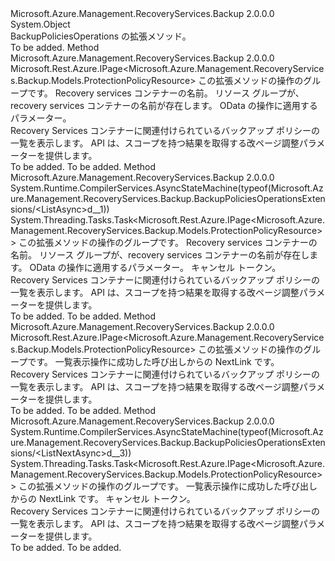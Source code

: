 <Type Name="BackupPoliciesOperationsExtensions" FullName="Microsoft.Azure.Management.RecoveryServices.Backup.BackupPoliciesOperationsExtensions">
  <TypeSignature Language="C#" Value="public static class BackupPoliciesOperationsExtensions" />
  <TypeSignature Language="ILAsm" Value=".class public auto ansi abstract sealed beforefieldinit BackupPoliciesOperationsExtensions extends System.Object" />
  <TypeSignature Language="DocId" Value="T:Microsoft.Azure.Management.RecoveryServices.Backup.BackupPoliciesOperationsExtensions" />
  <TypeSignature Language="VB.NET" Value="Public Module BackupPoliciesOperationsExtensions" />
  <TypeSignature Language="F#" Value="type BackupPoliciesOperationsExtensions = class" />
  <AssemblyInfo>
    <AssemblyName>Microsoft.Azure.Management.RecoveryServices.Backup</AssemblyName>
    <AssemblyVersion>2.0.0.0</AssemblyVersion>
  </AssemblyInfo>
  <Base>
    <BaseTypeName>System.Object</BaseTypeName>
  </Base>
  <Interfaces />
  <Docs>
    <summary>
            BackupPoliciesOperations の拡張メソッド。
            </summary>
    <remarks>To be added.</remarks>
  </Docs>
  <Members>
    <Member MemberName="List">
      <MemberSignature Language="C#" Value="public static Microsoft.Rest.Azure.IPage&lt;Microsoft.Azure.Management.RecoveryServices.Backup.Models.ProtectionPolicyResource&gt; List (this Microsoft.Azure.Management.RecoveryServices.Backup.IBackupPoliciesOperations operations, string vaultName, string resourceGroupName, Microsoft.Rest.Azure.OData.ODataQuery&lt;Microsoft.Azure.Management.RecoveryServices.Backup.Models.ProtectionPolicyQueryObject&gt; odataQuery = null);" />
      <MemberSignature Language="ILAsm" Value=".method public static hidebysig class Microsoft.Rest.Azure.IPage`1&lt;class Microsoft.Azure.Management.RecoveryServices.Backup.Models.ProtectionPolicyResource&gt; List(class Microsoft.Azure.Management.RecoveryServices.Backup.IBackupPoliciesOperations operations, string vaultName, string resourceGroupName, class Microsoft.Rest.Azure.OData.ODataQuery`1&lt;class Microsoft.Azure.Management.RecoveryServices.Backup.Models.ProtectionPolicyQueryObject&gt; odataQuery) cil managed" />
      <MemberSignature Language="DocId" Value="M:Microsoft.Azure.Management.RecoveryServices.Backup.BackupPoliciesOperationsExtensions.List(Microsoft.Azure.Management.RecoveryServices.Backup.IBackupPoliciesOperations,System.String,System.String,Microsoft.Rest.Azure.OData.ODataQuery{Microsoft.Azure.Management.RecoveryServices.Backup.Models.ProtectionPolicyQueryObject})" />
      <MemberSignature Language="VB.NET" Value="&lt;Extension()&gt;&#xA;Public Function List (operations As IBackupPoliciesOperations, vaultName As String, resourceGroupName As String, Optional odataQuery As ODataQuery(Of ProtectionPolicyQueryObject) = null) As IPage(Of ProtectionPolicyResource)" />
      <MemberSignature Language="F#" Value="static member List : Microsoft.Azure.Management.RecoveryServices.Backup.IBackupPoliciesOperations * string * string * Microsoft.Rest.Azure.OData.ODataQuery&lt;Microsoft.Azure.Management.RecoveryServices.Backup.Models.ProtectionPolicyQueryObject&gt; -&gt; Microsoft.Rest.Azure.IPage&lt;Microsoft.Azure.Management.RecoveryServices.Backup.Models.ProtectionPolicyResource&gt;" Usage="Microsoft.Azure.Management.RecoveryServices.Backup.BackupPoliciesOperationsExtensions.List (operations, vaultName, resourceGroupName, odataQuery)" />
      <MemberType>Method</MemberType>
      <AssemblyInfo>
        <AssemblyName>Microsoft.Azure.Management.RecoveryServices.Backup</AssemblyName>
        <AssemblyVersion>2.0.0.0</AssemblyVersion>
      </AssemblyInfo>
      <ReturnValue>
        <ReturnType>Microsoft.Rest.Azure.IPage&lt;Microsoft.Azure.Management.RecoveryServices.Backup.Models.ProtectionPolicyResource&gt;</ReturnType>
      </ReturnValue>
      <Parameters>
        <Parameter Name="operations" Type="Microsoft.Azure.Management.RecoveryServices.Backup.IBackupPoliciesOperations" RefType="this" />
        <Parameter Name="vaultName" Type="System.String" />
        <Parameter Name="resourceGroupName" Type="System.String" />
        <Parameter Name="odataQuery" Type="Microsoft.Rest.Azure.OData.ODataQuery&lt;Microsoft.Azure.Management.RecoveryServices.Backup.Models.ProtectionPolicyQueryObject&gt;" />
      </Parameters>
      <Docs>
        <param name="operations">
            この拡張メソッドの操作のグループです。
            </param>
        <param name="vaultName">
            Recovery services コンテナーの名前。
            </param>
        <param name="resourceGroupName">
            リソース グループが、recovery services コンテナーの名前が存在します。
            </param>
        <param name="odataQuery">
            OData の操作に適用するパラメーター。
            </param>
        <summary>
            Recovery Services コンテナーに関連付けられているバックアップ ポリシーの一覧を表示します。 API は、スコープを持つ結果を取得する改ページ調整パラメーターを提供します。
            </summary>
        <returns>To be added.</returns>
        <remarks>To be added.</remarks>
      </Docs>
    </Member>
    <Member MemberName="ListAsync">
      <MemberSignature Language="C#" Value="public static System.Threading.Tasks.Task&lt;Microsoft.Rest.Azure.IPage&lt;Microsoft.Azure.Management.RecoveryServices.Backup.Models.ProtectionPolicyResource&gt;&gt; ListAsync (this Microsoft.Azure.Management.RecoveryServices.Backup.IBackupPoliciesOperations operations, string vaultName, string resourceGroupName, Microsoft.Rest.Azure.OData.ODataQuery&lt;Microsoft.Azure.Management.RecoveryServices.Backup.Models.ProtectionPolicyQueryObject&gt; odataQuery = null, System.Threading.CancellationToken cancellationToken = null);" />
      <MemberSignature Language="ILAsm" Value=".method public static hidebysig class System.Threading.Tasks.Task`1&lt;class Microsoft.Rest.Azure.IPage`1&lt;class Microsoft.Azure.Management.RecoveryServices.Backup.Models.ProtectionPolicyResource&gt;&gt; ListAsync(class Microsoft.Azure.Management.RecoveryServices.Backup.IBackupPoliciesOperations operations, string vaultName, string resourceGroupName, class Microsoft.Rest.Azure.OData.ODataQuery`1&lt;class Microsoft.Azure.Management.RecoveryServices.Backup.Models.ProtectionPolicyQueryObject&gt; odataQuery, valuetype System.Threading.CancellationToken cancellationToken) cil managed" />
      <MemberSignature Language="DocId" Value="M:Microsoft.Azure.Management.RecoveryServices.Backup.BackupPoliciesOperationsExtensions.ListAsync(Microsoft.Azure.Management.RecoveryServices.Backup.IBackupPoliciesOperations,System.String,System.String,Microsoft.Rest.Azure.OData.ODataQuery{Microsoft.Azure.Management.RecoveryServices.Backup.Models.ProtectionPolicyQueryObject},System.Threading.CancellationToken)" />
      <MemberSignature Language="F#" Value="static member ListAsync : Microsoft.Azure.Management.RecoveryServices.Backup.IBackupPoliciesOperations * string * string * Microsoft.Rest.Azure.OData.ODataQuery&lt;Microsoft.Azure.Management.RecoveryServices.Backup.Models.ProtectionPolicyQueryObject&gt; * System.Threading.CancellationToken -&gt; System.Threading.Tasks.Task&lt;Microsoft.Rest.Azure.IPage&lt;Microsoft.Azure.Management.RecoveryServices.Backup.Models.ProtectionPolicyResource&gt;&gt;" Usage="Microsoft.Azure.Management.RecoveryServices.Backup.BackupPoliciesOperationsExtensions.ListAsync (operations, vaultName, resourceGroupName, odataQuery, cancellationToken)" />
      <MemberType>Method</MemberType>
      <AssemblyInfo>
        <AssemblyName>Microsoft.Azure.Management.RecoveryServices.Backup</AssemblyName>
        <AssemblyVersion>2.0.0.0</AssemblyVersion>
      </AssemblyInfo>
      <Attributes>
        <Attribute>
          <AttributeName>System.Runtime.CompilerServices.AsyncStateMachine(typeof(Microsoft.Azure.Management.RecoveryServices.Backup.BackupPoliciesOperationsExtensions/&lt;ListAsync&gt;d__1))</AttributeName>
        </Attribute>
      </Attributes>
      <ReturnValue>
        <ReturnType>System.Threading.Tasks.Task&lt;Microsoft.Rest.Azure.IPage&lt;Microsoft.Azure.Management.RecoveryServices.Backup.Models.ProtectionPolicyResource&gt;&gt;</ReturnType>
      </ReturnValue>
      <Parameters>
        <Parameter Name="operations" Type="Microsoft.Azure.Management.RecoveryServices.Backup.IBackupPoliciesOperations" RefType="this" />
        <Parameter Name="vaultName" Type="System.String" />
        <Parameter Name="resourceGroupName" Type="System.String" />
        <Parameter Name="odataQuery" Type="Microsoft.Rest.Azure.OData.ODataQuery&lt;Microsoft.Azure.Management.RecoveryServices.Backup.Models.ProtectionPolicyQueryObject&gt;" />
        <Parameter Name="cancellationToken" Type="System.Threading.CancellationToken" />
      </Parameters>
      <Docs>
        <param name="operations">
            この拡張メソッドの操作のグループです。
            </param>
        <param name="vaultName">
            Recovery services コンテナーの名前。
            </param>
        <param name="resourceGroupName">
            リソース グループが、recovery services コンテナーの名前が存在します。
            </param>
        <param name="odataQuery">
            OData の操作に適用するパラメーター。
            </param>
        <param name="cancellationToken">
            キャンセル トークン。
            </param>
        <summary>
            Recovery Services コンテナーに関連付けられているバックアップ ポリシーの一覧を表示します。 API は、スコープを持つ結果を取得する改ページ調整パラメーターを提供します。
            </summary>
        <returns>To be added.</returns>
        <remarks>To be added.</remarks>
      </Docs>
    </Member>
    <Member MemberName="ListNext">
      <MemberSignature Language="C#" Value="public static Microsoft.Rest.Azure.IPage&lt;Microsoft.Azure.Management.RecoveryServices.Backup.Models.ProtectionPolicyResource&gt; ListNext (this Microsoft.Azure.Management.RecoveryServices.Backup.IBackupPoliciesOperations operations, string nextPageLink);" />
      <MemberSignature Language="ILAsm" Value=".method public static hidebysig class Microsoft.Rest.Azure.IPage`1&lt;class Microsoft.Azure.Management.RecoveryServices.Backup.Models.ProtectionPolicyResource&gt; ListNext(class Microsoft.Azure.Management.RecoveryServices.Backup.IBackupPoliciesOperations operations, string nextPageLink) cil managed" />
      <MemberSignature Language="DocId" Value="M:Microsoft.Azure.Management.RecoveryServices.Backup.BackupPoliciesOperationsExtensions.ListNext(Microsoft.Azure.Management.RecoveryServices.Backup.IBackupPoliciesOperations,System.String)" />
      <MemberSignature Language="VB.NET" Value="&lt;Extension()&gt;&#xA;Public Function ListNext (operations As IBackupPoliciesOperations, nextPageLink As String) As IPage(Of ProtectionPolicyResource)" />
      <MemberSignature Language="F#" Value="static member ListNext : Microsoft.Azure.Management.RecoveryServices.Backup.IBackupPoliciesOperations * string -&gt; Microsoft.Rest.Azure.IPage&lt;Microsoft.Azure.Management.RecoveryServices.Backup.Models.ProtectionPolicyResource&gt;" Usage="Microsoft.Azure.Management.RecoveryServices.Backup.BackupPoliciesOperationsExtensions.ListNext (operations, nextPageLink)" />
      <MemberType>Method</MemberType>
      <AssemblyInfo>
        <AssemblyName>Microsoft.Azure.Management.RecoveryServices.Backup</AssemblyName>
        <AssemblyVersion>2.0.0.0</AssemblyVersion>
      </AssemblyInfo>
      <ReturnValue>
        <ReturnType>Microsoft.Rest.Azure.IPage&lt;Microsoft.Azure.Management.RecoveryServices.Backup.Models.ProtectionPolicyResource&gt;</ReturnType>
      </ReturnValue>
      <Parameters>
        <Parameter Name="operations" Type="Microsoft.Azure.Management.RecoveryServices.Backup.IBackupPoliciesOperations" RefType="this" />
        <Parameter Name="nextPageLink" Type="System.String" />
      </Parameters>
      <Docs>
        <param name="operations">
            この拡張メソッドの操作のグループです。
            </param>
        <param name="nextPageLink">
            一覧表示操作に成功した呼び出しからの NextLink です。
            </param>
        <summary>
            Recovery Services コンテナーに関連付けられているバックアップ ポリシーの一覧を表示します。 API は、スコープを持つ結果を取得する改ページ調整パラメーターを提供します。
            </summary>
        <returns>To be added.</returns>
        <remarks>To be added.</remarks>
      </Docs>
    </Member>
    <Member MemberName="ListNextAsync">
      <MemberSignature Language="C#" Value="public static System.Threading.Tasks.Task&lt;Microsoft.Rest.Azure.IPage&lt;Microsoft.Azure.Management.RecoveryServices.Backup.Models.ProtectionPolicyResource&gt;&gt; ListNextAsync (this Microsoft.Azure.Management.RecoveryServices.Backup.IBackupPoliciesOperations operations, string nextPageLink, System.Threading.CancellationToken cancellationToken = null);" />
      <MemberSignature Language="ILAsm" Value=".method public static hidebysig class System.Threading.Tasks.Task`1&lt;class Microsoft.Rest.Azure.IPage`1&lt;class Microsoft.Azure.Management.RecoveryServices.Backup.Models.ProtectionPolicyResource&gt;&gt; ListNextAsync(class Microsoft.Azure.Management.RecoveryServices.Backup.IBackupPoliciesOperations operations, string nextPageLink, valuetype System.Threading.CancellationToken cancellationToken) cil managed" />
      <MemberSignature Language="DocId" Value="M:Microsoft.Azure.Management.RecoveryServices.Backup.BackupPoliciesOperationsExtensions.ListNextAsync(Microsoft.Azure.Management.RecoveryServices.Backup.IBackupPoliciesOperations,System.String,System.Threading.CancellationToken)" />
      <MemberSignature Language="F#" Value="static member ListNextAsync : Microsoft.Azure.Management.RecoveryServices.Backup.IBackupPoliciesOperations * string * System.Threading.CancellationToken -&gt; System.Threading.Tasks.Task&lt;Microsoft.Rest.Azure.IPage&lt;Microsoft.Azure.Management.RecoveryServices.Backup.Models.ProtectionPolicyResource&gt;&gt;" Usage="Microsoft.Azure.Management.RecoveryServices.Backup.BackupPoliciesOperationsExtensions.ListNextAsync (operations, nextPageLink, cancellationToken)" />
      <MemberType>Method</MemberType>
      <AssemblyInfo>
        <AssemblyName>Microsoft.Azure.Management.RecoveryServices.Backup</AssemblyName>
        <AssemblyVersion>2.0.0.0</AssemblyVersion>
      </AssemblyInfo>
      <Attributes>
        <Attribute>
          <AttributeName>System.Runtime.CompilerServices.AsyncStateMachine(typeof(Microsoft.Azure.Management.RecoveryServices.Backup.BackupPoliciesOperationsExtensions/&lt;ListNextAsync&gt;d__3))</AttributeName>
        </Attribute>
      </Attributes>
      <ReturnValue>
        <ReturnType>System.Threading.Tasks.Task&lt;Microsoft.Rest.Azure.IPage&lt;Microsoft.Azure.Management.RecoveryServices.Backup.Models.ProtectionPolicyResource&gt;&gt;</ReturnType>
      </ReturnValue>
      <Parameters>
        <Parameter Name="operations" Type="Microsoft.Azure.Management.RecoveryServices.Backup.IBackupPoliciesOperations" RefType="this" />
        <Parameter Name="nextPageLink" Type="System.String" />
        <Parameter Name="cancellationToken" Type="System.Threading.CancellationToken" />
      </Parameters>
      <Docs>
        <param name="operations">
            この拡張メソッドの操作のグループです。
            </param>
        <param name="nextPageLink">
            一覧表示操作に成功した呼び出しからの NextLink です。
            </param>
        <param name="cancellationToken">
            キャンセル トークン。
            </param>
        <summary>
            Recovery Services コンテナーに関連付けられているバックアップ ポリシーの一覧を表示します。 API は、スコープを持つ結果を取得する改ページ調整パラメーターを提供します。
            </summary>
        <returns>To be added.</returns>
        <remarks>To be added.</remarks>
      </Docs>
    </Member>
  </Members>
</Type>